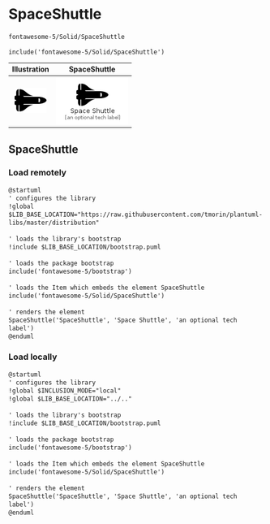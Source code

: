 # SpaceShuttle


```text
fontawesome-5/Solid/SpaceShuttle
```

```text
include('fontawesome-5/Solid/SpaceShuttle')
```



| Illustration | SpaceShuttle |
| :---: | :---: |
| ![illustration for Illustration](../../fontawesome-5/Solid/SpaceShuttle.png) | ![illustration for SpaceShuttle](../../fontawesome-5/Solid/SpaceShuttle.Local.png) |




## SpaceShuttle

### Load remotely
```plantuml
@startuml
' configures the library
!global $LIB_BASE_LOCATION="https://raw.githubusercontent.com/tmorin/plantuml-libs/master/distribution"

' loads the library's bootstrap
!include $LIB_BASE_LOCATION/bootstrap.puml

' loads the package bootstrap
include('fontawesome-5/bootstrap')

' loads the Item which embeds the element SpaceShuttle
include('fontawesome-5/Solid/SpaceShuttle')

' renders the element
SpaceShuttle('SpaceShuttle', 'Space Shuttle', 'an optional tech label')
@enduml
```

### Load locally
```plantuml
@startuml
' configures the library
!global $INCLUSION_MODE="local"
!global $LIB_BASE_LOCATION="../.."

' loads the library's bootstrap
!include $LIB_BASE_LOCATION/bootstrap.puml

' loads the package bootstrap
include('fontawesome-5/bootstrap')

' loads the Item which embeds the element SpaceShuttle
include('fontawesome-5/Solid/SpaceShuttle')

' renders the element
SpaceShuttle('SpaceShuttle', 'Space Shuttle', 'an optional tech label')
@enduml
```

